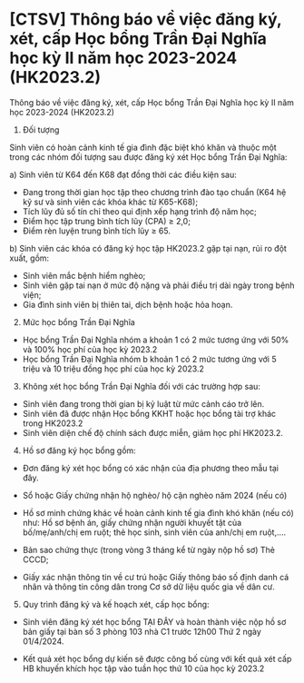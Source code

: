 # [CTSV] Thông báo về việc đăng ký, xét, cấp Học bổng Trần Đại Nghĩa  học kỳ II năm học 2023-2024 (HK2023.2)

Thông báo về việc đăng ký, xét, cấp Học bổng Trần Đại Nghĩa  học kỳ II năm học 2023-2024 (HK2023.2)
1. Đối tượng 

Sinh viên có hoàn cảnh kinh tế gia đình đặc biệt khó khăn và thuộc một trong các nhóm đối tượng sau được đăng ký xét Học bổng Trần Đại Nghĩa:

a) Sinh viên từ K64 đến K68 đạt đồng thời các điều kiện sau:
- Đang trong thời gian học tập theo chương trình đào tạo chuẩn (K64 hệ kỹ sư và sinh viên các khóa khác từ K65-K68);
- Tích lũy đủ số tín chỉ theo qui định xếp hạng trình độ năm học;
- Điểm học tập trung bình tích lũy (CPA) ≥ 2,0;
- Điểm rèn luyện trung bình tích lũy ≥ 65.

b) Sinh viên các khóa có đăng ký học tập HK2023.2 gặp tại nạn, rủi ro đột xuất, gồm:
- Sinh viên mắc bệnh hiểm nghèo;
- Sinh viên gặp tai nạn ở mức độ nặng và phải điều trị dài ngày trong bệnh viện;
- Gia đình sinh viên bị thiên tai, dịch bệnh hoặc hỏa hoạn.

2. Mức học bổng Trần Đại Nghĩa
- Học bổng Trần Đại Nghĩa nhóm a khoản 1 có 2 mức tương ứng với 50% và 100% học phí của học kỳ 2023.2
- Học bổng Trần Đại Nghĩa nhóm b khoản 1 có 2 mức tương ứng với 5 triệu và 10 triệu đồng học phí của học kỳ 2023.2

3. Không xét học bổng Trần Đại Nghĩa đối với các trường hợp sau:
- Sinh viên đang trong thời gian bị kỷ luật từ mức cảnh cáo trở lên.
- Sinh viên đã được nhận Học bổng KKHT hoặc học bổng tài trợ khác trong HK2023.2
- Sinh viên diện chế độ chính sách được miễn, giảm học phí HK2023.2.

4. Hồ sơ đăng ký học bổng gồm:

+ Đơn đăng ký xét học bổng có xác nhận của địa phương theo mẫu tại đây.

+ Sổ hoặc Giấy chứng nhận hộ nghèo/ hộ cận nghèo năm 2024 (nếu có)

+ Hồ sơ minh chứng khác về hoàn cảnh kinh tế gia đình khó khăn (nếu có) như: Hồ sơ bệnh án, giấy chứng nhận người khuyết tật của bố/mẹ/anh/chị em ruột; thẻ học sinh, sinh viên của anh/chị em ruột,....

+ Bản sao chứng thực (trong vòng 3 tháng kể từ ngày nộp hồ sơ) Thẻ CCCD;

+ Giấy xác nhận thông tin về cư trú hoặc Giấy thông báo số định danh cá nhân và thông tin công dân trong Cơ sở dữ liệu quốc gia về dân cư.

5. Quy trình đăng ký và kế hoạch xét, cấp học bổng:

+ Sinh viên đăng ký xét học bổng TẠI ĐÂY và hoàn thành việc nộp hồ sơ bản giấy tại bàn số 3 phòng 103 nhà C1 trước 12h00 Thứ 2 ngày 01/4/2024.

+ Kết quả xét học bổng dự kiến sẽ được công bố cùng với kết quả xét cấp HB khuyến khích học tập vào tuần học thứ 10 của học kỳ 2023.2